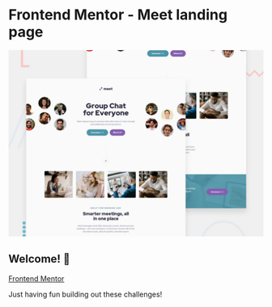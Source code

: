 # Frontend Mentor - Meet landing page

![Design preview for the Meet landing page coding challenge](./preview.jpg)

## Welcome! 👋

[Frontend Mentor](https://www.frontendmentor.io)

Just having fun building out these challenges!
